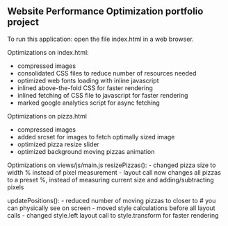 ## Website Performance Optimization portfolio project


To run this application: open the file index.html in a web browser.

Optimizations on index.html:
- compressed images
- consolidated CSS files to reduce number of resources needed
- optimized web fonts loading with inline javascript
- inlined above-the-fold CSS for faster rendering
- inlined fetching of CSS file to javascript for faster rendering
- marked google analytics script for async fetching


Optimizations on pizza.html
- compressed images
- added srcset for images to fetch optimally sized image
- optimized pizza resize slider
- optimized background moving pizzas animation

Optimizations on views/js/main.js
resizePizzas():
	- changed pizza size to width % instead of pixel measurement
	- layout call now changes all pizzas to a preset %, instead of measuring current size and adding/subtracting pixels

updatePositions():
	- reduced number of moving pizzas to closer to # you can physically see on screen
	- moved style calculations before all layout calls
	- changed style.left layout call to style.transform for faster rendering
	